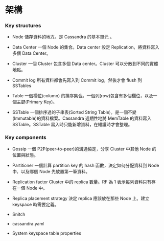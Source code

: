 # 架構

### Key structures

* Node
儲存資料的地方。是 Cassandra 的基本單元 。

* Data Center 
一個 Node 的集合。Data center 設定 Replication，將資料寫入多個 Data Center。

* Cluster 
一個 Cluster 包含多個 Data center。Cluster 可以分散到不同的實體地點。

* Commit log 
所有資料都會先寫入到 Commit log，然後才會 flush 到 SSTables

* Table 
一個欄位(column) 的排序集合。一個列(row)包含有多個欄位，以及一個主鍵(Primary Key)。

* SSTable 
一個排序過的子串表(Sorted String Table)，是一個不變(Immutable)的資料檔案。Cassandra 週期性地將 MemTable 的資料寫入 SSTable。SSTable 寫入時只能新增資料，在維護時才會整理。

### Key components

* Gossip
一個 P2P(peer-to-peer)的溝通協定，分享 Cluster 中其他 Node 的位置與狀態。
* Partitioner
一個計算 partition key 的 hash 函數，決定如何分配資料到 Node 中，以及哪個 Node 先放置第一筆資料。
* Replication factor
Cluster 中的 replica 數量。RF 為 1 表示每列資料只有存在一個 Node 中。
* Replica placement strategy
決定 replica 應該放在那些 Node 上。建立 keyspace 時需要定義。
* Snitch

* cassandra.yaml
* System keyspace table properties